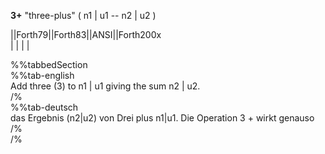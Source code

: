 __3+__ "three-plus" ( n1 | u1 -- n2 | u2 )  
  
  
  
||Forth79||Forth83||ANSI||Forth200x  
|        |        |     |  
  
  
  
%%tabbedSection  
%%tab-english  
Add three (3) to n1 | u1 giving the sum n2 | u2.  
/%  
%%tab-deutsch  
das Ergebnis (n2|u2) von Drei plus n1|u1. Die Operation 3 + wirkt genauso  
/%  
/%  
